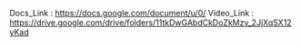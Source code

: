 Docs_Link : https://docs.google.com/document/u/0/
Video_Link : https://drive.google.com/drive/folders/11tkDwGAbdCkDoZkMzv_2JjXqSX12yKad
